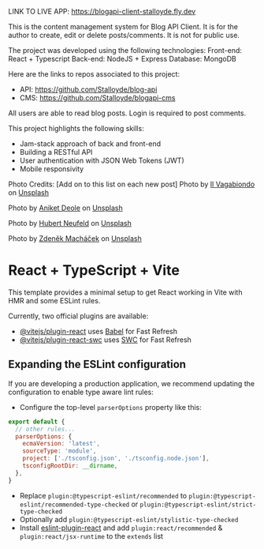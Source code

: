 LINK TO LIVE APP: https://blogapi-client-stalloyde.fly.dev

This is the content management system for Blog API Client. It is for the author to create, edit or delete posts/comments. It is not for public use.

The project was developed using the following technologies:
Front-end: React + Typescript
Back-end: NodeJS + Express
Database: MongoDB

Here are the links to repos associated to this project:
- API: https://github.com/Stalloyde/blog-api
- CMS: https://github.com/Stalloyde/blogapi-cms

All users are able to read blog posts. Login is required to post comments.

This project highlights the following skills: 
- Jam-stack approach of back and front-end
- Building a RESTful API 
- User authentication with JSON Web Tokens (JWT)
- Mobile responsivity

Photo Credits: [Add on to this list on each new post]
Photo by <a href="https://unsplash.com/@ilvagabiondo?utm_content=creditCopyText&utm_medium=referral&utm_source=unsplash">Il Vagabiondo</a> on <a href="https://unsplash.com/photos/city-with-high-rise-buildings-during-night-time-Jy7wD-TiJ2A?utm_content=creditCopyText&utm_medium=referral&utm_source=unsplash">Unsplash</a>
  
Photo by <a href="https://unsplash.com/@anik3t?utm_content=creditCopyText&utm_medium=referral&utm_source=unsplash">Aniket Deole</a> on <a href="https://unsplash.com/photos/cityscape-photography-of-lighted-city-with-bridge-HWK1zd0OxUU?utm_content=creditCopyText&utm_medium=referral&utm_source=unsplash">Unsplash</a>

Photo by <a href="https://unsplash.com/@htn_films?utm_content=creditCopyText&utm_medium=referral&utm_source=unsplash">Hubert Neufeld</a> on <a href="https://unsplash.com/photos/black-animal-lying-on-ground-TWe4tUsLot8?utm_content=creditCopyText&utm_medium=referral&utm_source=unsplash">Unsplash</a>

Photo by <a href="https://unsplash.com/@zmachacek?utm_content=creditCopyText&utm_medium=referral&utm_source=unsplash">Zdeněk Macháček</a> on <a href="https://unsplash.com/photos/black-eagle-flying-above-snow-field-during-daytime-hxXtAZXqGWs?utm_content=creditCopyText&utm_medium=referral&utm_source=unsplash">Unsplash</a>
  

# React + TypeScript + Vite

This template provides a minimal setup to get React working in Vite with HMR and some ESLint rules.

Currently, two official plugins are available:

- [@vitejs/plugin-react](https://github.com/vitejs/vite-plugin-react/blob/main/packages/plugin-react/README.md) uses [Babel](https://babeljs.io/) for Fast Refresh
- [@vitejs/plugin-react-swc](https://github.com/vitejs/vite-plugin-react-swc) uses [SWC](https://swc.rs/) for Fast Refresh

## Expanding the ESLint configuration

If you are developing a production application, we recommend updating the configuration to enable type aware lint rules:

- Configure the top-level `parserOptions` property like this:

```js
export default {
  // other rules...
  parserOptions: {
    ecmaVersion: 'latest',
    sourceType: 'module',
    project: ['./tsconfig.json', './tsconfig.node.json'],
    tsconfigRootDir: __dirname,
  },
}
```

- Replace `plugin:@typescript-eslint/recommended` to `plugin:@typescript-eslint/recommended-type-checked` or `plugin:@typescript-eslint/strict-type-checked`
- Optionally add `plugin:@typescript-eslint/stylistic-type-checked`
- Install [eslint-plugin-react](https://github.com/jsx-eslint/eslint-plugin-react) and add `plugin:react/recommended` & `plugin:react/jsx-runtime` to the `extends` list
